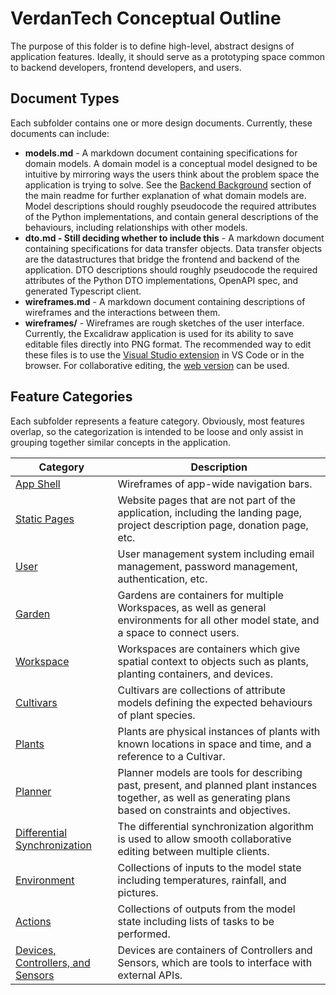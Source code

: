 # VerdanTech Conceptual Outline

The purpose of this folder is to define high-level, abstract designs of application features. Ideally, it should serve as a prototyping space common to backend developers, frontend developers, and users.

## Document Types

Each subfolder contains one or more design documents. Currently, these documents can include:
- **models.md** - A markdown document containing specifications for domain models. A domain model is a conceptual model designed to be intuitive by mirroring ways the users think about the problem space the application is trying to solve. See the [Backend Background](../README.md#background-1) section of the main readme for further explanation of what domain models are. Model descriptions should roughly pseudocode the required attributes of the Python implementations, and contain general descriptions of the behaviours, including relationships with other models.
- **dto.md - Still deciding whether to include this** - A markdown document containing specifications for data transfer objects. Data transfer objects are the datastructures that bridge the frontend and backend of the application. DTO descriptions should roughly pseudocode the required attributes of the Python DTO implementations, OpenAPI spec, and generated Typescript client.
- **wireframes.md** - A markdown document containing descriptions of wireframes and the interactions between them.
- **wireframes/** - Wireframes are rough sketches of the user interface. Currently, the Excalidraw application is used for its ability to save editable files directly into PNG format. The recommended way to edit these files is to use the [Visual Studio extension](https://marketplace.visualstudio.com/items?itemName=pomdtr.excalidraw-editor) in VS Code or in the browser. For collaborative editing, the [web version](https://excalidraw.com/) can be used.

## Feature Categories

Each subfolder represents a feature category. Obviously, most features overlap, so the categorization is intended to be loose and only assist in grouping together similar concepts in the application.

| Category     | Description |
|--------------|-------------|
| [App Shell](app-shell/README.md) | Wireframes of app-wide navigation bars. |
| [Static Pages](static-pages/README.md) | Website pages that are not part of the application, including the landing page, project description page, donation page, etc. |
| [User](user/README.md) | User management system including email management, password management, authentication, etc.  | 
| [Garden](gardens/README.md) | Gardens are containers for multiple Workspaces, as well as general environments for all other model state, and a space to connect users. |
| [Workspace](workspaces/README.md) | Workspaces are containers which give spatial context to objects such as plants, planting containers, and devices. |
| [Cultivars](cultivars/README.md) | Cultivars are collections of attribute models defining the expected behaviours of plant species. |
| [Plants](plants/README.md) | Plants are physical instances of plants with known locations in space and time, and a reference to a Cultivar. |
| [Planner](planner/README.md) | Planner models are tools for describing past, present, and planned plant instances together, as well as generating plans based on constraints and objectives.
| [Differential Synchronization](differential-synchronization/README.md) | The differential synchronization algorithm is used to allow smooth collaborative editing between multiple clients. |
| [Environment](environment/README.md) | Collections of inputs to the model state including temperatures, rainfall, and pictures. |
| [Actions](actions/README.md) | Collections of outputs from the model state including lists of tasks to be performed. |
| [Devices, Controllers, and Sensors](devices/README.md) | Devices are containers of Controllers and Sensors, which are tools to interface with external APIs. |